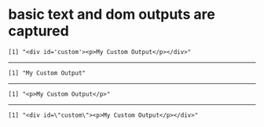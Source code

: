 # basic text and dom outputs are captured

    [1] "<div id='custom'><p>My Custom Output</p></div>"

---

    [1] "My Custom Output"

---

    [1] "<p>My Custom Output</p>"

---

    [1] "<div id=\"custom\"><p>My Custom Output</p></div>"

